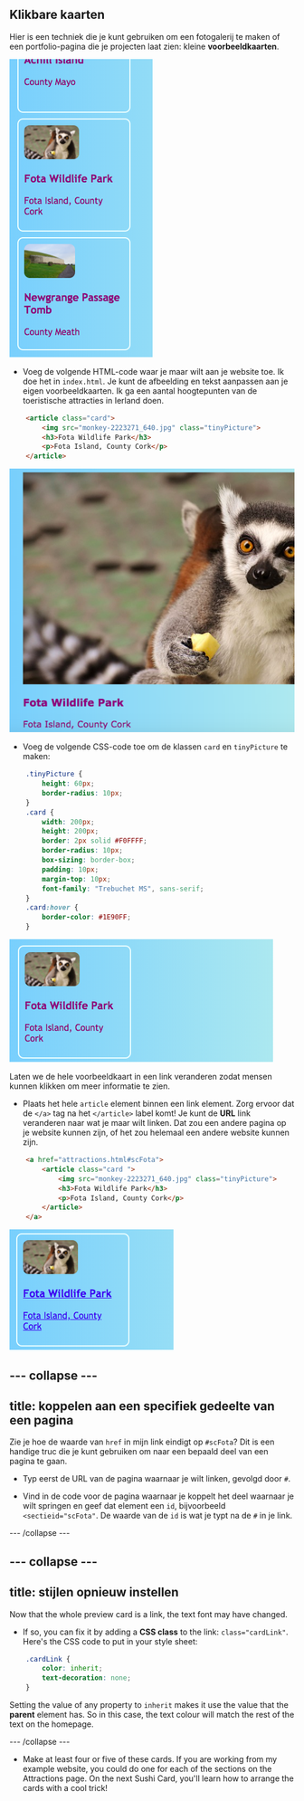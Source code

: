 ## Klikbare kaarten

Hier is een techniek die je kunt gebruiken om een ​​fotogalerij te maken of een portfolio-pagina die je projecten laat zien: kleine **voorbeeldkaarten**.

![Preview card showing an image thumbnail and some text](images/cardsPreview.png)

+ Voeg de volgende HTML-code waar je maar wilt aan je website toe. Ik doe het in `index.html`. Je kunt de afbeelding en tekst aanpassen aan je eigen voorbeeldkaarten. Ik ga een aantal hoogtepunten van de toeristische attracties in Ierland doen.

```html
    <article class="card">
        <img src="monkey-2223271_640.jpg" class="tinyPicture">
        <h3>Fota Wildlife Park</h3>
        <p>Fota Island, County Cork</p>
    </article>
```

![Image and text before styles are applied](images/cardUnstyled.png)

+ Voeg de volgende CSS-code toe om de klassen `card` en `tinyPicture` te maken:

```css
    .tinyPicture {
        height: 60px;
        border-radius: 10px;
    }
    .card {
        width: 200px;
        height: 200px;
        border: 2px solid #F0FFFF;
        border-radius: 10px;
        box-sizing: border-box;
        padding: 10px;
        margin-top: 10px;
        font-family: "Trebuchet MS", sans-serif;
    }
    .card:hover {
        border-color: #1E90FF;
    }
```

![Image and text with styling to create a small card effect](images/cardStyled.png)

Laten we de hele voorbeeldkaart in een link veranderen zodat mensen kunnen klikken om meer informatie te zien.

+ Plaats het hele `article` element binnen een link element. Zorg ervoor dat de `</a>` tag na het `</article>` label komt! Je kunt de **URL** link veranderen naar wat je maar wilt linken. Dat zou een andere pagina op je website kunnen zijn, of het zou helemaal een andere website kunnen zijn.

```html
    <a href="attractions.html#scFota">  
        <article class="card ">
            <img src="monkey-2223271_640.jpg" class="tinyPicture">
            <h3>Fota Wildlife Park</h3>
            <p>Fota Island, County Cork</p>
        </article>
    </a>
```

![Text and picture that has been turned into a link](images/cardLink.png)

## \--- collapse \---

## title: koppelen aan een specifiek gedeelte van een pagina

Zie je hoe de waarde van `href` in mijn link eindigt op `#scFota`? Dit is een handige truc die je kunt gebruiken om naar een bepaald deel van een pagina te gaan.

+ Typ eerst de URL van de pagina waarnaar je wilt linken, gevolgd door `#`.

+ Vind in de code voor de pagina waarnaar je koppelt het deel waarnaar je wilt springen en geef dat element een `id`, bijvoorbeeld `<sectieid="scFota"`. De waarde van de `id` is wat je typt na de `#` in je link.

\--- /collapse \---

## \--- collapse \---

## title: stijlen opnieuw instellen

Now that the whole preview card is a link, the text font may have changed.

+ If so, you can fix it by adding a **CSS class** to the link: `class="cardLink"`. Here's the CSS code to put in your style sheet:

```css
    .cardLink {
        color: inherit;
        text-decoration: none;
    }
```

Setting the value of any property to `inherit` makes it use the value that the **parent** element has. So in this case, the text colour will match the rest of the text on the homepage.

\--- /collapse \---

+ Make at least four or five of these cards. If you are working from my example website, you could do one for each of the sections on the Attractions page. On the next Sushi Card, you'll learn how to arrange the cards with a cool trick!